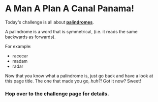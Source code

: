 # A Man A Plan A Canal Panama!


Today's challenge is all about [**palindromes**](https://en.wikipedia.org/wiki/Palindrome).

A palindrome is a word that is symmetrical, (i.e. it reads the same backwards as forwards). 

For example:
- racecar
- madam
- radar

Now that you know what a palindrome is, just go back and have a look at this page title. The one that made you go, *huh?!* Got it now? Sweet!


### Hop over to the challenge page for details.